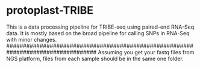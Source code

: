# protoplast-TRIBE
This is a data processing pipeline for TRIBE-seq using paired-end RNA-Seq data. 
It is mostly based on the broad pipeline for calling SNPs in RNA-Seq with minor changes.
###################################################################################
Assuming you get your fastq files from NGS platform, files from each sample should be in the same one folder. 
